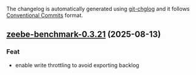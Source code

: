 The changelog is automatically generated using [git-chglog](https://github.com/git-chglog/git-chglog)
and it follows [Conventional Commits](https://www.conventionalcommits.org/en/v1.0.0/) format.


<a name="zeebe-benchmark-0.3.21"></a>
## [zeebe-benchmark-0.3.21](https://github.com/camunda/camunda-platform-helm/compare/zeebe-benchmark-0.3.20...zeebe-benchmark-0.3.21) (2025-08-13)

### Feat

* enable write throttling to avoid exporting backlog

